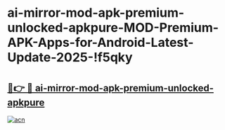# ai-mirror-mod-apk-premium-unlocked-apkpure-MOD-Premium-APK-Apps-for-Android-Latest-Update-2025-!f5qky

# <h2><a href="https://4ty62r.esa.edu.pl?title=ai-mirror-mod-apk-premium-unlocked-apkpure&ref=f5qky">🔗👉 🔴 ai-mirror-mod-apk-premium-unlocked-apkpure</a></h2>

[![acn](https://github.com/user-attachments/assets/0f9c940e-d8b0-45ae-aac7-cd30a18b3e1c)](https://4ty62r.esa.edu.pl?title=ai-mirror-mod-apk-premium-unlocked-apkpure&ref=f5qky)

